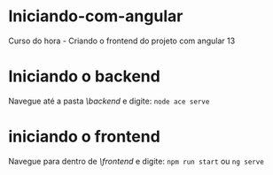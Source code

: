 # Iniciando-com-angular
Curso do hora - Criando o frontend do projeto com angular 13

# Iniciando o backend
Navegue até a pasta <i>\backend</i> e digite:
``` node ace serve ```

# iniciando o frontend
Navegue para dentro de <i>\frontend</i> e digite:
 ``` npm run start ``` ou  ``` ng serve ```
